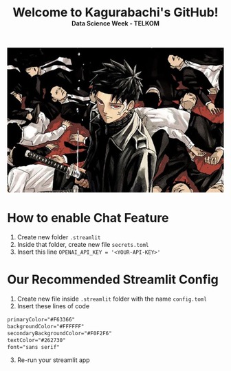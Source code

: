 <div align="center">
  <h1 style="margin: 0;">Welcome to Kagurabachi's GitHub!</h1>
  <p style="margin: 0;"><strong>Data Science Week - TELKOM</strong></p>
  <br><br>
  <p align="center">
    <img src="kagurabachi.jpg" alt="Kagurabachi!"></a>
  </p>
</div>

# How to enable Chat Feature

1. Create new folder `.streamlit`
2. Inside that folder, create new file `secrets.toml`
3. Insert this line `OPENAI_API_KEY = '<YOUR-API-KEY>'`


# Our Recommended Streamlit Config
1. Create new file inside `.streamlit` folder with the name `config.toml`
2. Insert these lines of code
```
primaryColor="#F63366"
backgroundColor="#FFFFFF"
secondaryBackgroundColor="#F0F2F6"
textColor="#262730"
font="sans serif"
```
3. Re-run your streamlit app